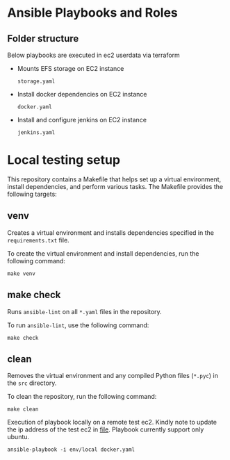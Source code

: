 # Ansible Playbooks and Roles

## Folder structure

Below playbooks are executed in ec2 userdata via terraform

- Mounts EFS storage on EC2 instance

    ```storage.yaml```

- Install docker dependencies on EC2 instance

    ```docker.yaml```

- Install and configure jenkins on EC2 instance

    ```jenkins.yaml```

# Local testing setup

This repository contains a Makefile that helps set up a virtual environment, install dependencies, and perform various tasks. The Makefile provides the following targets:

## venv
Creates a virtual environment and installs dependencies specified in the `requirements.txt` file.

To create the virtual environment and install dependencies, run the following command:

`make venv`

## make check
Runs `ansible-lint` on all `*.yaml` files in the repository.

To run `ansible-lint`, use the following command:

`make check`

## clean
Removes the virtual environment and any compiled Python files (`*.pyc`) in the `src` directory.

To clean the repository, run the following command:

`make clean`

Execution of playbook locally on a remote test ec2. Kindly note to update the ip address of the test ec2 in [file](env/local). Playbook currently support only ubuntu.

```ansible-playbook -i env/local docker.yaml```